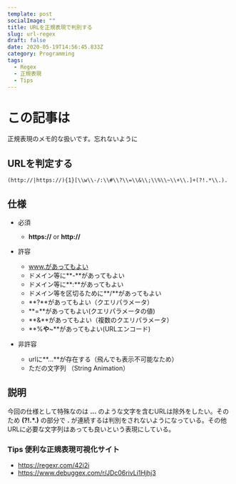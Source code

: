 ```yaml
---
template: post
socialImage: ""
title: URLを正規表現で判別する
slug: url-regex
draft: false
date: 2020-05-19T14:56:45.833Z
category: Programming
tags:
  - Regex
  - 正規表現
  - Tips
---
```


# この記事は

正規表現のメモ的な扱いです。忘れないように

## URLを判定する

```
(http://|https://){1}[\\w\\-/:\\#\\?\\=\\&\\;\\%\\~\\+\\.]+(?!.*\\.).
```

## 仕様

* 必須

  * **https://** or **http://**
* 許容
  * www.があってもよい
  * ドメイン等に**-**があってもよい
  * ドメイン等に**:**があってもよい
  * ドメイン等を区切るために**/**があってもよい
  * **?**があってもよい（クエリパラメータ）
  * **=**があってもよい(クエリパラメータの値)
  * **&**があってもよい（複数のクエリパラメータ）
  * **%**や**~**があってもよい(URLエンコード)

* 非許容
  * urlに**...**が存在する（飛んでも表示不可能なため）
  * ただの文字列 （String Animation）

## 説明

今回の仕様として特殊なのは **...** のような文字を含むURLは除外をしたい。そのため **(?!.*\.)** の部分で **.** が連続するは判別をされないようになっている。その他URLに必要な文字列はあっても良いという表現にしている。

### Tips 便利な正規表現可視化サイト

* https://regexr.com/42i2i
* https://www.debuggex.com/r/JDc06rivLi1Hjhj3
